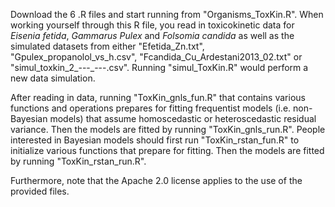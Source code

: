 Download the 6 .R files and start running from "Organisms_ToxKin.R". When working yourself through this R file, you read in toxicokinetic data for _Eisenia fetida_, _Gammarus Pulex_ and _Folsomia candida_ as well as the simulated datasets from either "Efetida_Zn.txt", "Gpulex_propanolol_vs_h.csv", "Fcandida_Cu_Ardestani2013_02.txt" or "simul_toxkin_2_---_---.csv". Running "simul_ToxKin.R" would perform a new data simulation. 

After reading in data, running "ToxKin_gnls_fun.R" that contains various functions and operations prepares for fitting frequentist models (i.e. non-Bayesian models) that assume homoscedastic or heteroscedastic residual variance. Then the models are fitted by running "ToxKin_gnls_run.R". People interested in Bayesian models should first run "ToxKin_rstan_fun.R" to initialize various functions that prepare for fitting. Then the models are fitted by running "ToxKin_rstan_run.R". 

Furthermore, note that the Apache 2.0 license applies to the use of the provided files. 
